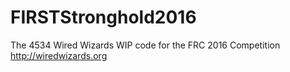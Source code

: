 # FIRSTStronghold2016
The 4534 Wired Wizards WIP code for the FRC 2016 Competition http://wiredwizards.org
